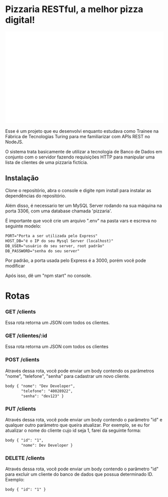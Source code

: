 # Pizzaria RESTful, a melhor pizza digital!

![alt text](/images/logo.png)

Esse é um projeto que eu desenvolvi enquanto estudava como Trainee na Fábrica de Tecnologias Turing para me familiarizar com APIs REST no NodeJS.

O sistema trata basicamente de utilizar a tecnologia de Banco de Dados em conjunto com o servidor fazendo requisições HTTP para manipular uma lista de clientes de uma pizzaria fictícia.

## Instalação

Clone o repositório, abra o console e digite npm install para instalar as dependências do repositório.

Além disso, é necessario ter um MySQL Server rodando na sua máquina na porta 3306, com uma database chamada 'pizzaria'.

É importante que você crie um arquivo ".env" na pasta vars e escreva no seguinte modelo:

```
PORT="Porta a ser utilizada pelo Express"
HOST_DB="é o IP do seu Mysql Server (localhost)"
DB_USER="usuário do seu server, root padrão"
DB_PASSWORD="senha do seu server"
```

Por padrão, a porta usada pelo Express é a 3000, porém você pode modificar

Após isso, dê um "npm start" no console.

# Rotas

### GET /clients

Essa rota retorna um JSON com todos os clientes.

### GET /clientes/:id

Essa rota retorna um JSON com todos os clientes

### POST /clients

Através dessa rota, você pode enviar um body contendo os parâmetros "nome", "telefone", "senha" para cadastrar um novo cliente.

```
body { "nome": "Dev Developer",
       "telefone": "40028922",
       "senha": "dev123" }
```

### PUT /clients

Através dessa rota, você pode enviar um body contendo o parâmetro "id" e qualquer outro parâmetro que queira atualizar. Por exemplo, se eu for atualizar o nome do cliente cujo id seja 1, farei da seguinte forma:

```
body { "id": "1",
       "nome": Dev Developer }
```

### DELETE /clients

Através dessa rota, você pode enviar um body contendo o parâmetro "id" para excluir um cliente do banco de dados que possua determinado ID. Exemplo:

```
body { "id": "1" }
```
